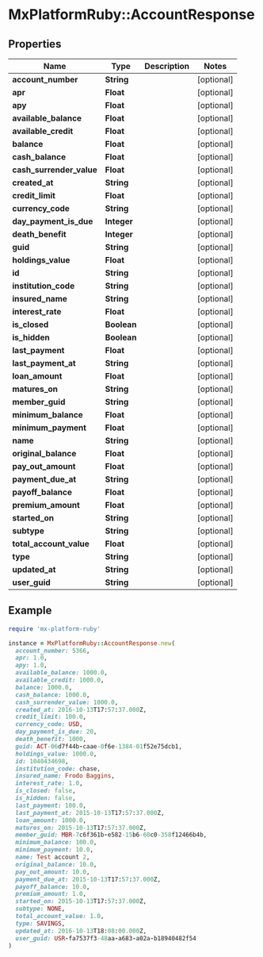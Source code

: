 # MxPlatformRuby::AccountResponse

## Properties

| Name | Type | Description | Notes |
| ---- | ---- | ----------- | ----- |
| **account_number** | **String** |  | [optional] |
| **apr** | **Float** |  | [optional] |
| **apy** | **Float** |  | [optional] |
| **available_balance** | **Float** |  | [optional] |
| **available_credit** | **Float** |  | [optional] |
| **balance** | **Float** |  | [optional] |
| **cash_balance** | **Float** |  | [optional] |
| **cash_surrender_value** | **Float** |  | [optional] |
| **created_at** | **String** |  | [optional] |
| **credit_limit** | **Float** |  | [optional] |
| **currency_code** | **String** |  | [optional] |
| **day_payment_is_due** | **Integer** |  | [optional] |
| **death_benefit** | **Integer** |  | [optional] |
| **guid** | **String** |  | [optional] |
| **holdings_value** | **Float** |  | [optional] |
| **id** | **String** |  | [optional] |
| **institution_code** | **String** |  | [optional] |
| **insured_name** | **String** |  | [optional] |
| **interest_rate** | **Float** |  | [optional] |
| **is_closed** | **Boolean** |  | [optional] |
| **is_hidden** | **Boolean** |  | [optional] |
| **last_payment** | **Float** |  | [optional] |
| **last_payment_at** | **String** |  | [optional] |
| **loan_amount** | **Float** |  | [optional] |
| **matures_on** | **String** |  | [optional] |
| **member_guid** | **String** |  | [optional] |
| **minimum_balance** | **Float** |  | [optional] |
| **minimum_payment** | **Float** |  | [optional] |
| **name** | **String** |  | [optional] |
| **original_balance** | **Float** |  | [optional] |
| **pay_out_amount** | **Float** |  | [optional] |
| **payment_due_at** | **String** |  | [optional] |
| **payoff_balance** | **Float** |  | [optional] |
| **premium_amount** | **Float** |  | [optional] |
| **started_on** | **String** |  | [optional] |
| **subtype** | **String** |  | [optional] |
| **total_account_value** | **Float** |  | [optional] |
| **type** | **String** |  | [optional] |
| **updated_at** | **String** |  | [optional] |
| **user_guid** | **String** |  | [optional] |

## Example

```ruby
require 'mx-platform-ruby'

instance = MxPlatformRuby::AccountResponse.new(
  account_number: 5366,
  apr: 1.0,
  apy: 1.0,
  available_balance: 1000.0,
  available_credit: 1000.0,
  balance: 1000.0,
  cash_balance: 1000.0,
  cash_surrender_value: 1000.0,
  created_at: 2016-10-13T17:57:37.000Z,
  credit_limit: 100.0,
  currency_code: USD,
  day_payment_is_due: 20,
  death_benefit: 1000,
  guid: ACT-06d7f44b-caae-0f6e-1384-01f52e75dcb1,
  holdings_value: 1000.0,
  id: 1040434698,
  institution_code: chase,
  insured_name: Frodo Baggins,
  interest_rate: 1.0,
  is_closed: false,
  is_hidden: false,
  last_payment: 100.0,
  last_payment_at: 2015-10-13T17:57:37.000Z,
  loan_amount: 1000.0,
  matures_on: 2015-10-13T17:57:37.000Z,
  member_guid: MBR-7c6f361b-e582-15b6-60c0-358f12466b4b,
  minimum_balance: 100.0,
  minimum_payment: 10.0,
  name: Test account 2,
  original_balance: 10.0,
  pay_out_amount: 10.0,
  payment_due_at: 2015-10-13T17:57:37.000Z,
  payoff_balance: 10.0,
  premium_amount: 1.0,
  started_on: 2015-10-13T17:57:37.000Z,
  subtype: NONE,
  total_account_value: 1.0,
  type: SAVINGS,
  updated_at: 2016-10-13T18:08:00.000Z,
  user_guid: USR-fa7537f3-48aa-a683-a02a-b18940482f54
)
```

